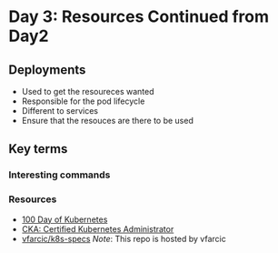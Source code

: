 # Day 3: Resources Continued from Day2

## Deployments
- Used to get the resoureces wanted
- Responsible for the pod lifecycle
- Different to services
- Ensure that the resouces are there to be used



## Key terms


### Interesting commands



### Resources
- [100 Day of Kubernetes](https://100daysofkubernetes.io/start/intro-to-k8s.html)
- [CKA: Certified Kubernetes Administrator](certified-kubernetes-administrator-with-practice-tests)
- [vfarcic/k8s-specs](https://github.com/vfarcic/k8s-specs) *Note*: This repo is hosted by vfarcic